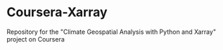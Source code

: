 # Coursera-Xarray
Repository for the "Climate Geospatial Analysis with Python and Xarray" project on Coursera
